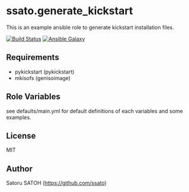 # ssato.generate_kickstart

This is an example ansible role to generate kickstart installation files.

<!--
How to get the role ID:
ansible-galaxy info ssato.generate_kickstart | sed -nr "s/[[:blank:]]+id: ([[:digit:]]+)/\1/p"
-->
[![Build Status](https://img.shields.io/travis/ssato/ansible-role-generate-kickstart.png)](https://travis-ci.org/ssato/ansible-role-generate-kickstart) [![Ansible Galaxy](https://img.shields.io/ansible/role/43954.svg)](https://galaxy.ansible.com/ssato/generate_kickstart)

## Requirements

- pykickstart (pykickstart)
- mkisofs (genisoimage)

## Role Variables

see defaults/main.yml for default definitions of each variables and some examples.

## License

MIT

## Author

Satoru SATOH (<https://github.com/ssato>)

<!-- vim:sw=2:ts=2:et:
-->
